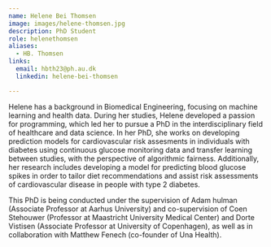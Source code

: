 ```yaml
---
name: Helene Bei Thomsen
image: images/helene-thomsen.jpg
description: PhD Student
role: helenethomsen
aliases:
  - HB. Thomsen
links:
  email: hbth23@ph.au.dk
  linkedin: helene-bei-thomsen

---
```

Helene has a background in Biomedical Engineering, focusing on machine learning and health data.
During her studies, Helene developed a passion for programming, which led her to pursue a PhD in the interdisciplinary field of healthcare and data science.
In her PhD, she works on developing prediction models for cardiovascular risk assesments in individuals with diabetes using continuous glucose monitoring data and transfer learning between studies, with the perspective of algorithmic fairness. Additionally, her research includes developing a model for predicting blood glucose spikes in order to tailor diet recommendations and assist risk assessments of cardiovascular disease in people with type 2 diabetes. 

This PhD is being conducted under the supervision of Adam hulman (Associate Professor at Aarhus University) and co-supervision of Coen Stehouwer (Professor at Maastricht University Medical Center) and Dorte Vistisen (Associate Professor at University of Copenhagen), as well as in collaboration with Matthew Fenech (co-founder of Una Health).
